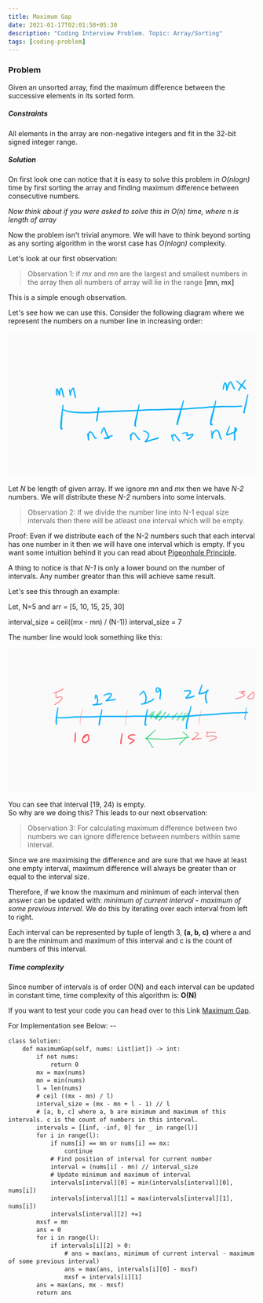 ```yaml
---
title: Maximum Gap
date: 2021-01-17T02:01:58+05:30
description: "Coding Interview Problem. Topic: Array/Sorting"
tags: [coding-problem]
---
```


### Problem

Given an unsorted array, find the maximum difference between the successive elements in its sorted form.

##### Constraints

All elements in the array are non-negative integers and fit in the 32-bit signed integer range.

##### Solution

On first look one can notice that it is easy to solve this problem in _O(nlogn)_ time by first sorting the array and finding maximum difference between consecutive numbers.

_Now think about if you were asked to solve this in O(n) time, where n is length of array_

Now the problem isn't trivial anymore. We will have to think beyond sorting as any sorting algorithm in the worst case has _O(nlogn)_ complexity.

Let's look at our first observation:

> Observation 1: if _mx_ and _mn_ are the largest and smallest numbers in the array then all numbers of array will lie in the range **[mn, mx]**

This is a simple enough observation.

Let's see how we can use this. Consider the following diagram where we represent the numbers on a number line in increasing order:

![Image](/static/1.png)

Let _N_ be length of given array. If we ignore _mn_ and _mx_ then we have _N-2_ numbers. We will distribute these _N-2_ numbers into some intervals.

> Observation 2: If we divide the number line into N-1 equal size intervals then there will be atleast one interval which will be empty.

Proof: Even if we distribute each of the N-2 numbers such that each interval has one number in it then we will have one interval which is empty. If you want some intuition behind it you can read about <a href="https://en.wikipedia.org/wiki/Pigeonhole_principle" target="_blank">Pigeonhole Principle</a>.

A thing to notice is that _N-1_ is only a lower bound on the number of intervals. Any number greator than this will achieve same result.

Let's see this through an example:

Let, N=5 and arr = [5, 10, 15, 25, 30]

interval_size = ceil((mx - mn) / (N-1))
interval_size = 7

The number line would look something like this:

![Image](/static/2.png)

You can see that interval [19, 24) is empty.  
So why are we doing this? This leads to our next observation:

> Observation 3: For calculating maximum difference between two numbers we can ignore difference between numbers within same interval.

Since we are maximising the difference and are sure that we have at least one empty interval, maximum difference will always be greater than or equal to the interval size.

Therefore, if we know the maximum and minimum of each interval then answer can be updated with: _minimum of current interval - maximum of some previous interval_. We do this by iterating over each interval from left to right.

Each interval can be represented by tuple of length 3, **(a, b, c)** where a and b are the minimum and maximum of this interval and c is the count of numbers of this interval.

##### Time complexity

Since number of intervals is of order O(N) and each interval can be updated in constant time, time complexity of this algorithm is: **O(N)**

If you want to test your code you can head over to this Link <a href="https://leetcode.com/problems/maximum-gap/">Maximum Gap</a>.

For Implementation see Below: --

```
class Solution:
    def maximumGap(self, nums: List[int]) -> int:
        if not nums:
            return 0
        mx = max(nums)
        mn = min(nums)
        l = len(nums)
        # ceil ((mx - mn) / l)
        interval_size = (mx - mn + l - 1) // l
        # [a, b, c] where a, b are minimum and maximum of this intervals. c is the count of numbers in this interval.
        intervals = [[inf, -inf, 0] for _ in range(l)]
        for i in range(l):
            if nums[i] == mn or nums[i] == mx:
                continue
            # Find position of interval for current number
            interval = (nums[i] - mn) // interval_size
            # Update minimum and maximum of interval
            intervals[interval][0] = min(intervals[interval][0], nums[i])
            intervals[interval][1] = max(intervals[interval][1], nums[i])
            intervals[interval][2] +=1
        mxsf = mn
        ans = 0
        for i in range(l):
            if intervals[i][2] > 0:
                # ans = max(ans, minimum of current interval - maximum of some previous interval)
                ans = max(ans, intervals[i][0] - mxsf)
                mxsf = intervals[i][1]
        ans = max(ans, mx - mxsf)
        return ans
```
